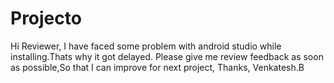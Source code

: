 # Projecto
Hi Reviewer,  I have faced some problem with android studio while installing.Thats why it got delayed. Please give me review feedback as soon as possible,So that I can improve for next project, Thanks, Venkatesh.B
